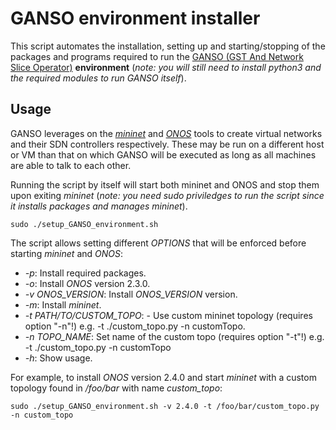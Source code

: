 # GANSO environment installer

This script automates the installation, setting up and starting/stopping of the packages and programs required to run the [GANSO (GST And Network Slice Operator)](https://github.com/josetakeru/GANSO) **environment** (*note: you will still need to install python3 and the required modules to run GANSO itself*).

## Usage

GANSO leverages on the *[mininet](http://mininet.org/download/)* and *[ONOS](https://opennetworking.org/onos/)* tools to create virtual networks and their SDN controllers respectively. These may be run on a different host or VM than that on which GANSO will be executed as long as all machines are able to talk to each other.

Running the script by itself will start both mininet and ONOS and stop them upon exiting *mininet* (*note: you need sudo priviledges to run the script since it installs packages and manages mininet*).

    sudo ./setup_GANSO_environment.sh

The script allows setting different *OPTIONS* that will be enforced before starting *mininet* and *ONOS*:
 * *-p*: Install required packages.
 * *-o*: Install *ONOS* version 2.3.0.
 * *-v ONOS_VERSION*: Install *ONOS_VERSION* version.
 * *-m*: Install *mininet*.
 * *-t PATH/TO/CUSTOM_TOPO*: - Use custom mininet topology (requires option "-n"!) e.g. -t ./custom_topo.py -n customTopo.
 * *-n TOPO_NAME*: Set name of the custom topo (requires option "-t"!) e.g. -t ./custom_topo.py -n customTopo
 * *-h*: Show usage.

For example, to install *ONOS* version 2.4.0 and start *mininet* with a custom topology found in */foo/bar* with name *custom_topo*:

    sudo ./setup_GANSO_environment.sh -v 2.4.0 -t /foo/bar/custom_topo.py -n custom_topo